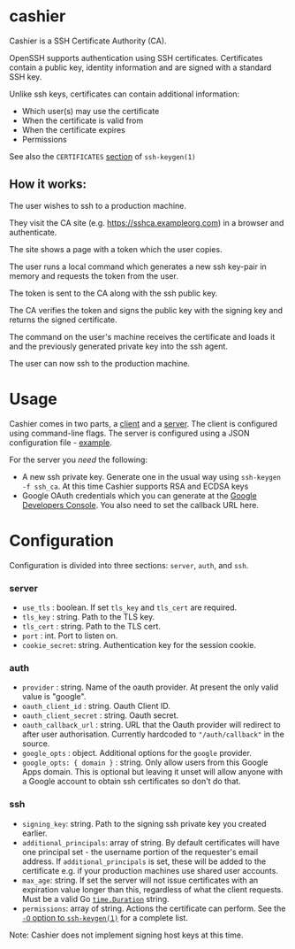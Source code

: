 # cashier

Cashier is a SSH Certificate Authority (CA).

OpenSSH supports authentication using SSH certificates.
Certificates contain a public key, identity information and are signed with a standard SSH key.

Unlike ssh keys, certificates can contain additional information:
- Which user(s) may use the certificate
- When the certificate is valid from
- When the certificate expires
- Permissions 

See also the `CERTIFICATES` [section](http://man.openbsd.org/OpenBSD-current/man1/ssh-keygen.1#CERTIFICATES) of `ssh-keygen(1)`

## How it works:
The user wishes to ssh to a production machine.

They visit the CA site (e.g. https://sshca.exampleorg.com) in a browser and authenticate.

The site shows a page with a token which the user copies.

The user runs a local command which generates a new ssh key-pair in memory and requests the token from the user.

The token is sent to the CA along with the ssh public key.

The CA verifies the token and signs the public key with the signing key and returns the signed certificate.

The command on the user's machine receives the certificate and loads it and the previously generated private key into the ssh agent.

The user can now ssh to the production machine.

# Usage
Cashier comes in two parts, a [client](client) and a [server](server).
The client is configured using command-line flags.
The server is configured using a JSON configuration file - [example](exampleconfig.json).

For the server you _need_ the following:
- A new ssh private key. Generate one in the usual way using `ssh-keygen -f ssh_ca`. At this time Cashier supports RSA and ECDSA keys
- Google OAuth credentials which you can generate at the [Google Developers Console](https://console.developers.google.com). You also need to set the callback URL here.


# Configuration
Configuration is divided into three sections: `server`, `auth`, and `ssh`.

### server
- `use_tls` : boolean. If set `tls_key` and `tls_cert` are required.
- `tls_key` : string. Path to the TLS key.
- `tls_cert` : string. Path to the TLS cert.
- `port` : int. Port to listen on.
- `cookie_secret`: string. Authentication key for the session cookie.

### auth
- `provider` : string. Name of the oauth provider. At present the only valid value is "google".
- `oauth_client_id` : string. Oauth Client ID.
- `oauth_client_secret` : string. Oauth secret.
- `oauth_callback_url` : string. URL that the Oauth provider will redirect to after user authorisation. Currently hardcoded to `"/auth/callback"` in the source.
- `google_opts` : object. Additional options for the `google` provider.
- `google_opts: { domain }` : string. Only allow users from this Google Apps domain. This is optional but leaving it unset will allow anyone with a Google account to obtain ssh certificates so don't do that.

### ssh
- `signing_key`: string. Path to the signing ssh private key you created earlier.
- `additional_principals`: array of string. By default certificates will have one principal set - the username portion of the requester's email address. If `additional_principals` is set, these will be added to the certificate e.g. if your production machines use shared user accounts.
- `max_age`: string. If set the server will not issue certificates with an expiration value longer than this, regardless of what the client requests. Must be a valid Go [`time.Duration`](https://golang.org/pkg/time/#ParseDuration) string.
- `permissions`: array of string. Actions the certificate can perform. See the [`-O` option to `ssh-keygen(1)`](http://man.openbsd.org/OpenBSD-current/man1/ssh-keygen.1) for a complete list.

Note: Cashier does not implement signing host keys at this time.

